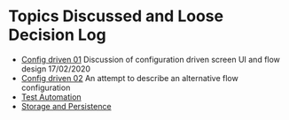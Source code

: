 # Topics Discussed and Loose Decision Log

- [Config driven 01](./config_01.md)
  Discussion of configuration driven screen UI and flow design
  17/02/2020
- [Config driven 02](./config_02.md)
  An attempt to describe an alternative flow configuration
- [Test Automation](test-automation.md)
- [Storage and Persistence](./persistence.md)
